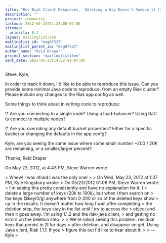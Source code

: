```yaml
---
title: "Re: Riak Client Resources,	Deleting a Key Doesn't Remove it from bucket.keys"
description: ""
project: community
lastmod: 2012-05-23T14:22:08-07:00
sitemap:
  priority: 0.2
layout: mailinglistitem
mailinglist_id: "msg07523"
mailinglist_parent_id: "msg07522"
author_name: "Reid Draper"
project_section: "mailinglistitem"
sent_date: 2012-05-23T14:22:08-07:00
---
```



Steve, Kyle,

In order to track it down, I'd like to be able to reproduce this issue.
Can you provide some minimal Java code to reproduce, from an empty
Riak cluster? Please include any changes to the Riak app.config as well.

Some things to think about in writing code to reproduce:

\\* Are you connecting to a single node? Using a load-balancer? Using
RJC to connect to multiple nodes?

\\* Are you overriding any default bucket properties? Either
for a specific bucket or changing the defaults in the app.confg?

Kyle, are you seeing the same issue where some small number ~200 / 20K
are remaining, or a smaller/larger percent?

Thanks,
Reid Draper

On May 23, 2012, at 4:43 PM, Steve Warren wrote:

&gt; Whew! I was afraid I was the only one!
&gt; 
&gt; On Wed, May 23, 2012 at 1:37 PM, Kyle Kingsbury  wrote:
&gt; On 05/23/2012 01:08 PM, Steve Warren wrote:
&gt; I'm seeing this pretty consistently and have no explanation for it. I
&gt; delete a large number of keys (20k to 100k), but when I then search on
&gt; the keys ($key/0/g) anywhere from 0-200 or so of the deleted keys show
&gt; up in the results. It doesn't matter how long I wait after completing
&gt; the deletion step, the keys stay in the list until I try to access the
&gt; object and then it goes away. I'm using 1.1.2 and the riak-java client,
&gt; and getting no errors on the deletion step.
&gt; 
&gt; We're \\*also\\* seeing this problem: residual keys that persist in 2I for days 
&gt; after deletion, and disappear on get. Using Java client, Riak 1.1.1. If you 
&gt; figure this out I'd like to hear about it.
&gt; 
&gt; --Kyle
&gt; 

